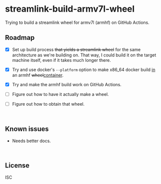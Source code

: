 ﻿
<!--#echo json="package.json" key="name" underline="=" -->
streamlink-build-armv7l-wheel
=============================
<!--/#echo -->

<!--#echo json="package.json" key="description" -->
Trying to build a streamlink wheel for armv7l (armhf) on GitHub Actions.
<!--/#echo -->


Roadmap
-------

* [x] Set up build process <del>that yields a streamlink wheel</del>
  for the same architecture as we're building on. That way, I could build
  it on the target machine itself, even if it takes much longer there.
* [x] Try and use docker's `--platform` option to make x86_64 docker
  build <ins>in</ins> an armhf <del>wheel</del><ins>container</ins>.
* [x] Try and make the armhf build work on GitHub Actions.
* [ ] Figure out how to have it actually make a wheel.
* [ ] Figure out how to obtain that wheel.






<!--#toc stop="scan" -->


&nbsp;


Known issues
------------

* Needs better docs.




&nbsp;


License
-------
<!--#echo json="package.json" key=".license" -->
ISC
<!--/#echo -->
